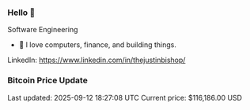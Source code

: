 ### Hello 🤙  

Software Engineering

- 🔭 I love computers, finance, and building things.
  
LinkedIn: https://www.linkedin.com/in/thejustinbishop/  































































































































































































































































































































































































































































































































































































































































































































































































































































































































































































































































































### Bitcoin Price Update
Last updated: 2025-09-12 18:27:08 UTC
Current price: $116,186.00 USD
